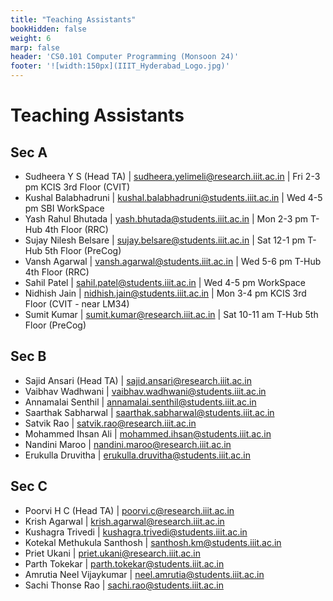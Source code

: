 ```yaml
---
title: "Teaching Assistants"
bookHidden: false
weight: 6
marp: false
header: 'CS0.101 Computer Programming (Monsoon 24)'
footer: '![width:150px](IIIT_Hyderabad_Logo.jpg)'
---
```

# Teaching Assistants

## Sec A

- Sudheera Y S (Head TA) | sudheera.yelimeli@research.iiit.ac.in | Fri 2-3 pm KCIS 3rd Floor (CVIT)
- Kushal Balabhadruni | kushal.balabhadruni@students.iiit.ac.in | Wed 4-5 pm SBI WorkSpace
- Yash Rahul Bhutada | yash.bhutada@students.iiit.ac.in | Mon 2-3 pm T-Hub 4th Floor (RRC)
- Sujay Nilesh Belsare | sujay.belsare@students.iiit.ac.in | Sat 12-1 pm T-Hub 5th Floor (PreCog)
- Vansh Agarwal | vansh.agarwal@students.iiit.ac.in | Wed 5-6 pm T-Hub 4th Floor (RRC)
- Sahil Patel | sahil.patel@students.iiit.ac.in | Wed 4-5 pm WorkSpace
- Nidhish Jain | nidhish.jain@students.iiit.ac.in | Mon 3-4 pm KCIS 3rd Floor (CVIT - near LM34)
- Sumit Kumar | sumit.kumar@research.iiit.ac.in | Sat 10-11 am T-Hub 5th Floor (PreCog)

## Sec B

- Sajid Ansari (Head TA) | sajid.ansari@research.iiit.ac.in
- Vaibhav Wadhwani | vaibhav.wadhwani@students.iiit.ac.in
- Annamalai Senthil | annamalai.senthil@students.iiit.ac.in
- Saarthak Sabharwal | saarthak.sabharwal@students.iiit.ac.in
- Satvik Rao | satvik.rao@research.iiit.ac.in
- Mohammed Ihsan Ali | mohammed.ihsan@students.iiit.ac.in
- Nandini Maroo | nandini.maroo@research.iiit.ac.in
- Erukulla Druvitha | erukulla.druvitha@students.iiit.ac.in

## Sec C
- Poorvi H C (Head TA) | poorvi.c@research.iiit.ac.in
- Krish Agarwal | krish.agarwal@research.iiit.ac.in
- Kushagra Trivedi | kushagra.trivedi@students.iiit.ac.in
- Kotekal Methukula Santhosh | santhosh.km@students.iiit.ac.in
- Priet Ukani  | priet.ukani@research.iiit.ac.in
- Parth Tokekar | parth.tokekar@students.iiit.ac.in
- Amrutia Neel Vijaykumar | neel.amrutia@students.iiit.ac.in
- Sachi Thonse Rao | sachi.rao@students.iiit.ac.in